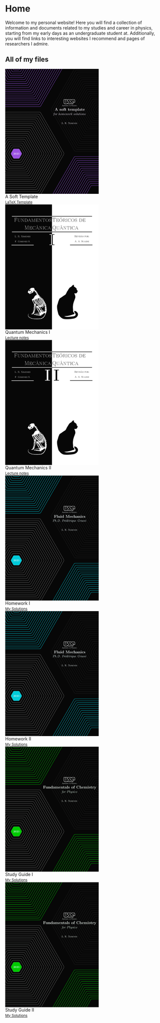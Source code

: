 # Home

Welcome to my personal website! Here you will find a collection of information and documents related to my studies and career in physics, starting from my early days as an undergraduate student at. Additionally, you will find links to  interesting websites I recommend and pages of researchers I admire.


## All of my files

<div style="display: inline-block; margin-left= 10px; margin-right= 10px;">
  <a href="https://www.overleaf.com/latex/templates/a-soft-template-for-homework-solutions/gsbwqcqkyyzt"><img src="https://raw.githubusercontent.com/Jimeens/jimeens.github.io/main/images/coverpage_homework_solutions.png" alt="" style="float:left; padding-right:10px; width: 300px"></a>
  <figcaption style="display: block">A Soft Template
    <br><small><a href="https://jimeens.github.io/projects/latex/">LaTeX Template</a></small>
  </figcaption>
</div>
<div style="display: inline-block; margin-left= 10px; margin-right= 10px;">
  <a href="https://jimeens.github.io/mynotes/Quantum%20Mechanics%20I.pdf"><img src="https://raw.githubusercontent.com/Jimeens/jimeens.github.io/main/images/Cover%20Page%20QM%20I.png" alt="" style="float:left; padding-right:10px; width: 300px"></a>
  <figcaption style="display: block">Quantum Mechanics I
    <br><small><a href="https://jimeens.github.io/projects/notes/">Lecture notes</a></small>
  </figcaption>
</div>
<div style="display: inline-block; margin-left= 10px; margin-right= 10px;">
  <a href="https://jimeens.github.io/mynotes/Quantum%20Mechanics%20II.pdf"><img src="https://raw.githubusercontent.com/Jimeens/jimeens.github.io/main/images/Cover%20Page%20QM%20II.png" alt="" style="float:left; padding-right:10px; width: 300px"></a>
  <figcaption style="display: block">Quantum Mechanics II
    <br><small><a href="https://jimeens.github.io/projects/notes/">Lecture notes</a></small>
  </figcaption>
</div>
<div style="display: inline-block; margin-left= 10px; margin-right= 10px;">
  <a href="https://jimeens.github.io/mynotes/Fluid%20Mechanics/Homework%201.pdf"><img src="https://raw.githubusercontent.com/Jimeens/jimeens.github.io/main/images/Homework%20-%20cover%20page%20FM.png" alt="" style="float:left; padding-right:10px; width: 300px"></a>
  <figcaption style="display: block">Homework I
    <br><small><a href="https://jimeens.github.io/projects/notes/">My Solutions</a></small>
  </figcaption>
</div>
<br>

<!-- Line break -->

<div style="display: inline-block; margin-left= 10px; margin-right= 10px;">
  <a href="https://jimeens.github.io/mynotes/Fluid%20Mechanics/Homework%202.pdf"><img src="https://raw.githubusercontent.com/Jimeens/jimeens.github.io/main/images/Homework%20-%20cover%20page%20FM.png" alt="" style="float:left; padding-right:10px; width: 300px"></a>
  <figcaption style="display: block">Homework II
    <br><small><a href="https://jimeens.github.io/projects/notes/">My Solutions</a></small>
  </figcaption>
</div>
<div style="display: inline-block; margin-left= 10px; margin-right= 10px;">
  <a href="https://jimeens.github.io/mynotes/Fundamentals%20of%20Chemistry/Study%20Guide%20I.pdf"><img src="https://raw.githubusercontent.com/Jimeens/jimeens.github.io/main/images/Homework%20-%20cover%20page%20FQ.png" alt="" style="float:left; padding-right:10px; width: 300px"></a>
  <figcaption style="display: block">Study Guide I
    <br><small><a href="https://jimeens.github.io/projects/notes/">My Solutions</a></small>
  </figcaption>
</div>
<div style="display: inline-block; margin-left= 10px; margin-right= 10px;">
  <a href="https://jimeens.github.io/mynotes/Fundamentals%20of%20Chemistry/Study%20Guide%20II.pdf"><img src="https://raw.githubusercontent.com/Jimeens/jimeens.github.io/main/images/Homework%20-%20cover%20page%20FQ.png" alt="" style="float:left; padding-right:10px; width: 300px"></a>
  <figcaption style="display: block">Study Guide II
    <br><small><a href="https://jimeens.github.io/projects/notes/">My Solutions</a></small>
  </figcaption>
</div>
<br>
